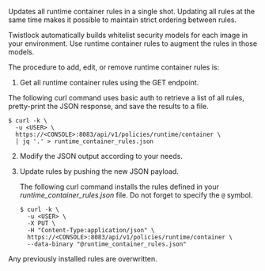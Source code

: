 Updates all runtime container rules in a single shot.
Updating all rules at the same time makes it possible to maintain strict ordering between rules.

Twistlock automatically builds whitelist security models for each image in your environment.
Use runtime container rules to augment the rules in those models.

The procedure to add, edit, or remove runtime container rules is:

1. Get all runtime container rules using the GET endpoint.

  The following curl command uses basic auth to retrieve a list of all rules, pretty-print the JSON response, and save the results to a file.

   ```
   $ curl -k \
     -u <USER> \
     https://<CONSOLE>:8083/api/v1/policies/runtime/container \
     | jq '.' > runtime_container_rules.json
   ```

2. Modify the JSON output according to your needs.

3. Update rules by pushing the new JSON payload.

   The following curl command installs the rules defined in your *runtime_container_rules.json* file.
   Do not forget to specify the `@` symbol.

   ```
   $ curl -k \
     -u <USER> \
     -X PUT \
     -H "Content-Type:application/json" \
     https://<CONSOLE>:8083/api/v1/policies/runtime/container \
     --data-binary "@runtime_container_rules.json"
   ```

Any previously installed rules are overwritten.
